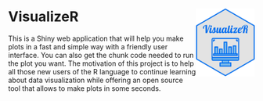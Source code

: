 # VisualizeR <img src="www/VisualizeR.png" align="right" width="120" />

This is a Shiny web application that will help you make plots in a fast and simple way with a friendly user interface. You can also get the chunk code needed to run the plot you want. The motivation of this project is to help all those new users of the R language to continue learning about data visualization while offering an open source tool that allows to make plots in some seconds.
